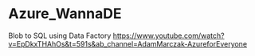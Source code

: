 # Azure_WannaDE

Blob to SQL using Data Factory https://www.youtube.com/watch?v=EpDkxTHAhOs&t=591s&ab_channel=AdamMarczak-AzureforEveryone
